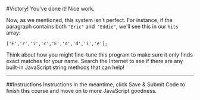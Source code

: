 #Victory!
You've done it! Nice work.

Now, as we mentioned, this system isn't perfect. For instance, if the paragraph contains both `"Eric"` and` "Eddie"`, we'll see this in our `hits` array:

    ['E','r','i','c','E','d','d','i','e'];

Think about how you might fine-tune this program to make sure it only finds exact matches for your name. Search the Internet to see if there are any built-in JavaScript string methods that can help!
***
##Instructions
Instructions
In the meantime, click Save & Submit Code to finish this course and move on to more JavaScript goodness.